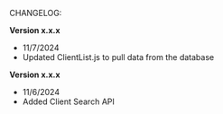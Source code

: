 CHANGELOG:

**Version x.x.x**
- 11/7/2024
- Updated ClientList.js to pull data from the database

**Version x.x.x**
- 11/6/2024
- Added Client Search API